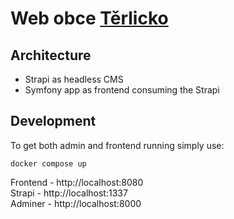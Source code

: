 # Web obce [Těrlicko](https://terlicko.cz)

## Architecture

- Strapi as headless CMS
- Symfony app as frontend consuming the Strapi

## Development

To get both admin and frontend running simply use:
```
docker compose up
```

Frontend - http://localhost:8080  
Strapi - http://localhost:1337  
Adminer - http://localhost:8000

